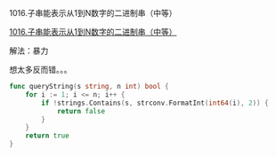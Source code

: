 1016.子串能表示从1到N数字的二进制串（中等）

[1016.子串能表示从1到N数字的二进制串（中等）](https://leetcode.cn/problems/binary-string-with-substrings-representing-1-to-n/)



解法：暴力

想太多反而错。。。



```go
func queryString(s string, n int) bool {
	for i := 1; i <= n; i++ {
		if !strings.Contains(s, strconv.FormatInt(int64(i), 2)) {
			return false
		}
	}
	return true
}
```


